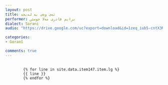 ```yaml
---
layout: post
title: ئەی وەی بە لەنجە
performer: برایم قادری مەلا حوسێن
dialect: Sorani
audio: "https://drive.google.com/uc?export=download&id=1zeq_iub5-cntX3MNQftgBRtJVyLr6Dzn"

categories:
- Goranî

comments: true
---
```


<div class="language-plaintext highlighter-rouge">
    <div class="highlight">
        <pre class="highlight">
            <code>
        {% for line in site.data.item147.item.lg %}
        {{ line }}
        {% endfor %}
            </code>
        </pre>
    </div>
</div>

